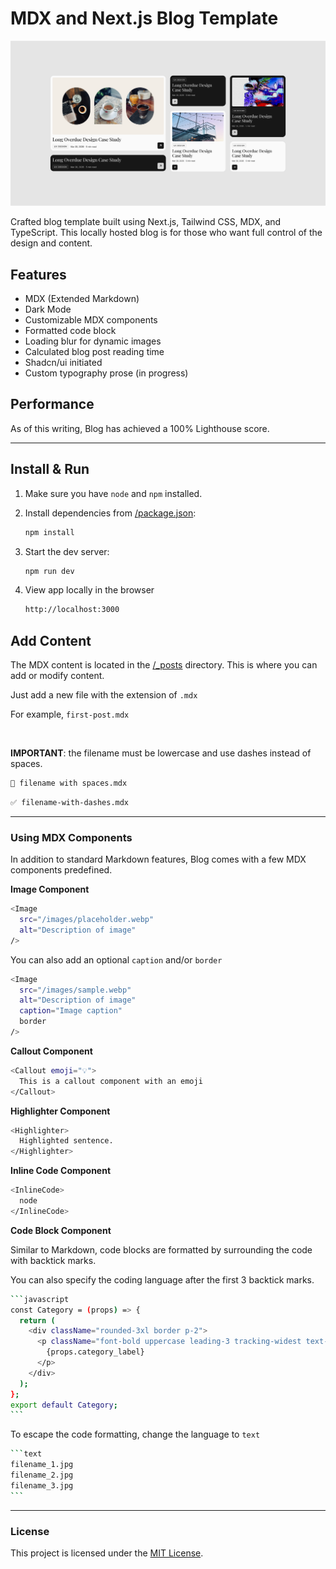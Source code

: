 # MDX and Next.js Blog Template

![Cover image of Blog](/public/images/readme-cover.png)

Crafted blog template built using Next.js, Tailwind CSS, MDX, and TypeScript. This locally hosted blog is for those who want full control of the design and content.

## Features

- MDX (Extended Markdown)
- Dark Mode
- Customizable MDX components
- Formatted code block
- Loading blur for dynamic images
- Calculated blog post reading time
- Shadcn/ui initiated
- Custom typography prose (in progress)

## Performance

As of this writing, Blog has achieved a 100% Lighthouse score.

***

## Install & Run

1. Make sure you have `node` and `npm` installed.

2. Install dependencies from [/package.json](/package.json):

    ```bash
    npm install
    ```

3. Start the dev server:

    ```bash
    npm run dev
    ```

4. View app locally in the browser

    ```bash
    http://localhost:3000
    ```

## Add Content

The MDX content is located in the [/_posts](/_posts) directory. This is where you can add or modify content.

Just add a new file with the extension of `.mdx`

For example, `first-post.mdx`

<br>

**IMPORTANT**: the filename must be lowercase and use dashes instead of spaces.

```bash
🚫 filename with spaces.mdx
```

```bash
✅ filename-with-dashes.mdx
```

***

### Using MDX Components

In addition to standard Markdown features, Blog comes with a few MDX components predefined.

**Image Component**

```bash
<Image
  src="/images/placeholder.webp"
  alt="Description of image"
/>
```

You can also add an optional `caption` and/or `border`

```bash
<Image
  src="/images/sample.webp"
  alt="Description of image"
  caption="Image caption"
  border
/>
```

**Callout Component**

```bash
<Callout emoji="💡">
  This is a callout component with an emoji
</Callout>
```

**Highlighter Component**

```bash
<Highlighter>
  Highlighted sentence.
</Highlighter>
```

**Inline Code Component**

```bash
<InlineCode>
  node
</InlineCode>
```

**Code Block Component**

Similar to Markdown, code blocks are formatted by surrounding the code with backtick marks.

You can also specify the coding language after the first 3 backtick marks.

````bash
```javascript
const Category = (props) => {
  return (
    <div className="rounded-3xl border p-2">
      <p className="font-bold uppercase leading-3 tracking-widest text-sm">
        {props.category_label}
      </p>
    </div>
  );
};
export default Category;
```
````

To escape the code formatting, change the language to `text`

````bash
```text
filename_1.jpg
filename_2.jpg
filename_3.jpg
```
````

---

### License

This project is licensed under the [MIT License](/LICENSE).

